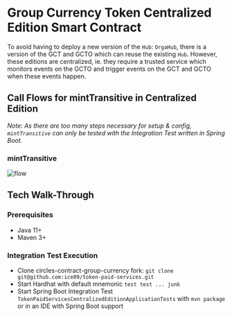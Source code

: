 # Group Currency Token Centralized Edition Smart Contract

To avoid having to deploy a new version of the `Hub`: `OrgaHub`, there is a version of the GCT and GCTO which can reuse the existing `Hub`. However, these editions are centralized, ie. they require a trusted service which monitors events on the GCTO and trigger events on the GCT and GCTO when these events happen.

## Call Flows for mintTransitive in Centralized Edition

_Note: As there are too many steps necessary for setup & config, `mintTransitive` can only be tested with the Integration Test written in Spring Boot._

### mintTransitive

![flow](https://drive.google.com/uc?export=view&id=1xQVg7NFElpdar_5-lgIcjWzvqSWgFVmJ)

## Tech Walk-Through

### Prerequisites

* Java 11+
* Maven 3+

### Integration Test Execution

* Clone circles-contract-group-currency fork: `git clone git@github.com:ice09/token-paid-services.git`
* Start Hardhat with default mnemonic `test test ... junk`
* Start Spring Boot Integration Test `TokenPaidServicesCentralizedEditionApplicationTests` with `mvn package` or in an IDE with Spring Boot support

